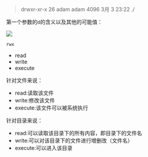 > drwxr-xr-x 26 adam adam 4096  3月  3 23:22 ./

第一个参数的`d`的含义以及其他的可能值：

![](http://oss-file-cache.oss-cn-shanghai.aliyuncs.com/1646486992_image.png)

`rwx`

- read
- write
- execute

针对文件来说：

- read:读取该文件
- write:修改该文件
- execute:该文件可以被系统执行

针对目录来说：

- read:可以读取该目录下的所有内容，即目录下的文件名
- write:可以对该目录下的文件进行增删改（文件名）
- execute:可以进入该目录

